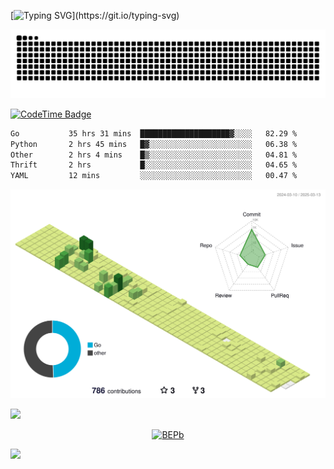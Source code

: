 [![Typing SVG](https://readme-typing-svg.demolab.com?font=JetBrains+Mono&duration=3000&center=true&vCenter=true&multiline=true&repeat=false&width=800&height=80&lines=Welcome+to+KevinMatt's+workshop;Do+not+go+gentle+into+that+good+night.)](https://git.io/typing-svg)

![snake-grid](https://raw.githubusercontent.com/kevinmatthe/kevinmatthe/output/github-contribution-grid-snake-dark.svg)

[![CodeTime Badge](https://img.shields.io/endpoint?style=flat-square&color=222&url=https%3A%2F%2Fapi.codetime.dev%2Fshield%3Fid%3D30418%26project%3D%26in=0)](https://codetime.dev)

<!--START_SECTION:waka-->

```txt
Go           35 hrs 31 mins  ████████████████████▓░░░░   82.29 %
Python       2 hrs 45 mins   █▓░░░░░░░░░░░░░░░░░░░░░░░   06.38 %
Other        2 hrs 4 mins    █▒░░░░░░░░░░░░░░░░░░░░░░░   04.81 %
Thrift       2 hrs           █░░░░░░░░░░░░░░░░░░░░░░░░   04.65 %
YAML         12 mins         ░░░░░░░░░░░░░░░░░░░░░░░░░   00.47 %
```

<!--END_SECTION:waka-->

<!--   profile-green-animate -->
![](./profile-3d-contrib/profile-green-animate.svg)

<!--  2d history skills -->
<img src="https://cr-skills-chart-widget.azurewebsites.net/api/api?username=kevinmatthe" width="auto"></img>

<p align="center"> 
<a href="https://github.com/ryo-ma/github-profile-trophy"><img src="https://github-profile-trophy.vercel.app/?username=kevinmatthe" alt="BEPb" /></a>
</p>

<img src="https://cr-ss-service.azurewebsites.net/api/ScreenShot?widget=summary&username=kevinmatthe" width="auto"></img>
